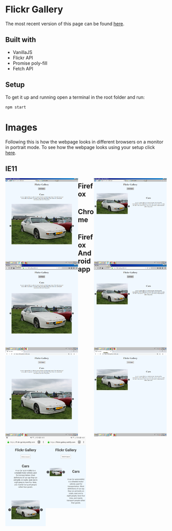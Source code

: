 # Flickr Gallery
The most recent version of this page can be found [here](http://flickr-gallery.netlify.com).

## Built with
  * VanillaJS
  * Flickr API
  * Promise poly-fill
  * Fetch API

## Setup
To get it up and running open a terminal in the root folder and run:

``` shell
npm start
```

# Images
Following this is how the webpage looks in different browsers on a monitor in portrait mode.
To see how the webpage looks using your setup click [here](http://flickr-gallery.netlify.com).

## IE11
<img src="./images/IE11-full.png" width="45%" align="left">
<img src="./images/IE11-half.png" width="45%" align="right">


## Firefox
<img src="./images/Firefox-full.png" width="45%" align="left">
<img src="./images/Firefox-half.png" width="45%" align="right">


## Chrome
<img src="./images/Chrome-full.png" width="45%" align="left">
<img src="./images/Chrome-half.png" width="45%" align="right">

## Firefox Android app
<img src="./images/Firefox-mobile-full.jpg" width="25%" align="left">
<img src="./images/Firefox-mobile-half.jpg" width="25%" align="left">
